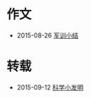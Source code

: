 作文
===========

* 2015-08-26 [军训小结](compositions/2015-08-26-military-training-summary.md)

转载
==========

* 2015-09-12 [科学小发明](forwards/innovation.nd)
